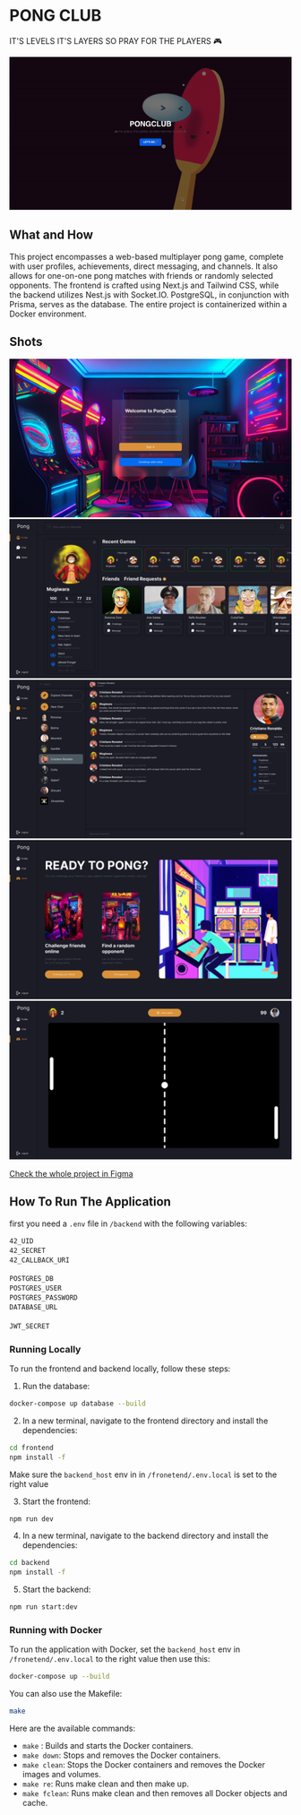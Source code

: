 # PONG CLUB
IT'S LEVELS IT'S LAYERS SO PRAY FOR THE PLAYERS 🎮

![LandingPage](screenshots/landingPage.gif)

## What and How

This project encompasses a web-based multiplayer pong game, complete with user profiles, achievements, direct messaging, and channels. It also allows for one-on-one pong matches with friends or randomly selected opponents. The frontend is crafted using Next.js and Tailwind CSS, while the backend utilizes Nest.js with Socket.IO. PostgreSQL, in conjunction with Prisma, serves as the database. The entire project is containerized within a Docker environment.

## Shots

![LoginPage](screenshots/Login.png)
![Profile](screenshots/Profile.png)
![Chat](screenshots/Chat.png)
![Game](screenshots/Game.png)
![GamePlay](screenshots/Gameplay.png)

[Check the whole project in Figma](https://www.figma.com/file/CeajoodIjiEF7qjO5pwEfO/PongClub-Dark?type=design&node-id=0%3A1&mode=design&t=x78hSalmhxwsMQEm-1)

## How To Run The Application

first you need a `.env` file in `/backend` with the following variables:

```bash
42_UID
42_SECRET
42_CALLBACK_URI

POSTGRES_DB
POSTGRES_USER
POSTGRES_PASSWORD
DATABASE_URL

JWT_SECRET
```

### Running Locally

To run the frontend and backend locally, follow these steps:

1. Run the database:

```bash
docker-compose up database --build
```

2. In a new terminal, navigate to the frontend directory and install the dependencies:

```bash
cd frontend
npm install -f
```

Make sure the `backend_host` env in in `/fronetend/.env.local` is set to the right value

3. Start the frontend:

```bash
npm run dev
```

4. In a new terminal, navigate to the backend directory and install the dependencies:

```bash
cd backend
npm install -f
```

5. Start the backend:

```bash
npm run start:dev
```

### Running with Docker

To run the application with Docker, set the `backend_host` env in `/fronetend/.env.local` to the right value then use this:

```bash
docker-compose up --build
```
You can also use the Makefile:

```bash
make
```

Here are the available commands:
* `make` : Builds and starts the Docker containers.
* `make down`: Stops and removes the Docker containers.
* `make clean`: Stops the Docker containers and removes the Docker images and volumes.
* `make re`: Runs make clean and then make up.
* `make fclean`: Runs make clean and then removes all Docker objects and cache.
